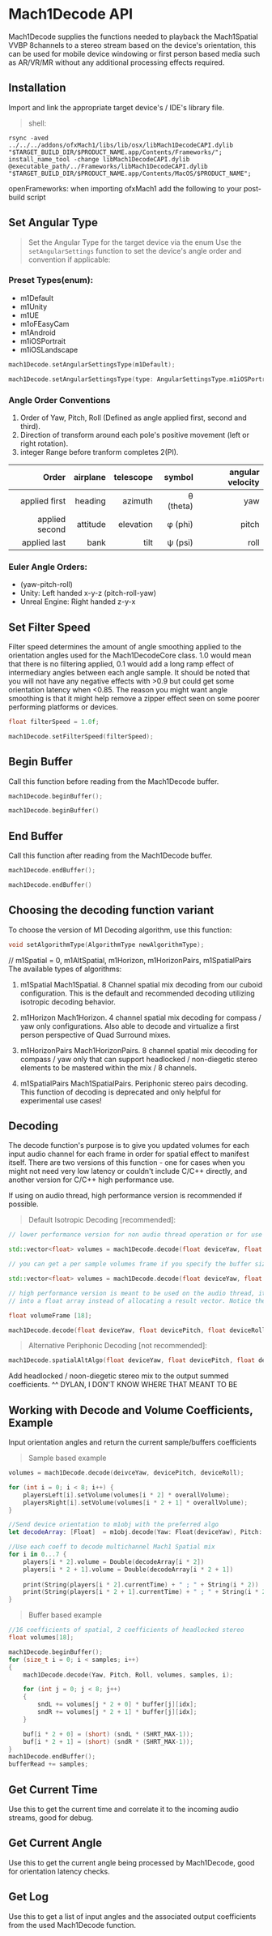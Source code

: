 # Mach1Decode API

Mach1Decode supplies the functions needed to playback the Mach1Spatial VVBP 8channels to a stereo stream based on the device's orientation, this can be used for mobile device windowing or first person based media such as AR/VR/MR without any additional processing effects required.

## Installation
Import and link the appropriate target device's / IDE's library file. 

> shell:

```
rsync -aved  ../../../addons/ofxMach1/libs/lib/osx/libMach1DecodeCAPI.dylib  "$TARGET_BUILD_DIR/$PRODUCT_NAME.app/Contents/Frameworks/";
install_name_tool -change libMach1DecodeCAPI.dylib @executable_path/../Frameworks/libMach1DecodeCAPI.dylib "$TARGET_BUILD_DIR/$PRODUCT_NAME.app/Contents/MacOS/$PRODUCT_NAME";
```
<aside class="notice">openFrameworks: when importing ofxMach1 add the following to your post-build script</aside>

## Set Angular Type
> Set the Angular Type for the target device via the enum
Use the `setAngularSettings` function to set the device's angle order and convention if applicable:

### Preset Types(enum):
 - m1Default
 - m1Unity
 - m1UE
 - m1oFEasyCam
 - m1Android
 - m1iOSPortrait
 - m1iOSLandscape

```cpp
mach1Decode.setAngularSettingsType(m1Default);
```
<!-- ```android
mach1Decode.setAngularSettingsType(Mach1Decode::AngularSettingsType::m1Android);
``` -->

```swift
mach1Decode.setAngularSettingsType(type: AngularSettingsType.m1iOSPortrait)
```

### Angle Order Conventions
1. Order of Yaw, Pitch, Roll (Defined as angle applied first, second and third).
2. Direction of transform around each pole's positive movement (left or right rotation).
3. integer Range before tranform completes 2(PI).

| Order        | airplane      | telescope | symbol | angular velocity |
| -------------:| -------------:| ---------:| ------:| ----------------:| 
| applied first | heading | azimuth   | θ (theta) |         yaw         |
| applied second      | attitude      | elevation | φ (phi) | pitch |
| applied last | bank | tilt    | ψ (psi) | roll |

### Euler Angle Orders:
- (yaw-pitch-roll)
- Unity: Left handed x-y-z (pitch-roll-yaw)
- Unreal Engine: Right handed z-y-x 

## Set Filter Speed
Filter speed determines the amount of angle smoothing applied to the orientation angles used for the Mach1DecodeCore class. 1.0 would mean that there is no filtering applied, 0.1 would add a long ramp effect of intermediary angles between each angle sample. It should be noted that you will not have any negative effects with >0.9 but could get some orientation latency when <0.85. The reason you might want angle smoothing is that it might help remove a zipper effect seen on some poorer performing platforms or devices.

```cpp
float filterSpeed = 1.0f;

mach1Decode.setFilterSpeed(filterSpeed);
```

## Begin Buffer
Call this function before reading from the Mach1Decode buffer.

```cpp
mach1Decode.beginBuffer();
```

```swift
mach1Decode.beginBuffer()
```

## End Buffer
Call this function after reading from the Mach1Decode buffer.

```cpp
mach1Decode.endBuffer();
```

```swift
mach1Decode.endBuffer()
```

## Choosing the decoding function variant
To choose the version of M1 Decoding algorithm, use this function:
```cpp
void setAlgorithmType(AlgorithmType newAlgorithmType);
```

// m1Spatial = 0, m1AltSpatial, m1Horizon, m1HorizonPairs, m1SpatialPairs
The available types of algorithms:
1) m1Spatial
Mach1Spatial. 8 Channel spatial mix decoding from our cuboid configuration. 
This is the default and recommended decoding utilizing isotropic decoding behavior.

2) m1Horizon
Mach1Horizon. 4 channel spatial mix decoding for compass / yaw only configurations.
Also able to decode and virtualize a first person perspective of Quad Surround mixes. 

3) m1HorizonPairs 
Mach1HorizonPairs. 8 channel spatial mix decoding for compass / yaw only that can support headlocked / non-diegetic stereo elements to be mastered within the mix / 8 channels.

4) m1SpatialPairs
Mach1SpatialPairs. Periphonic stereo pairs decoding.
This function of decoding is deprecated and only helpful for experimental use cases!

## Decoding

The decode function's purpose is to give you updated volumes for each input audio channel for each frame in order for spatial effect to manifest itself. There are two versions of this function - one for cases when you might not need very low latency or couldn't include C/C++ directly, and another version for C/C++ high performance use.

If using on audio thread, high performance version is recommended if possible.

> Default Isotropic Decoding [recommended]: 

```cpp
// lower performance version for non audio thread operation or for use in managed languages

std::vector<float> volumes = mach1Decode.decode(float deviceYaw, float devicePitch, float deviceRoll);

// you can get a per sample volumes frame if you specify the buffer size and the current sample index

std::vector<float> volumes = mach1Decode.decode(float deviceYaw, float devicePitch, float deviceRollint bufferSize, int sampleIndex);

// high performance version is meant to be used on the audio thread, it puts the resulting channel volumes
// into a float array instead of allocating a result vector. Notice the pointer to volumeFrame array passed. The array itself has to have a size of 18 floats

float volumeFrame [18];

mach1Decode.decode(float deviceYaw, float devicePitch, float deviceRoll, float *volumeFrame, bufferSize, int sampleIndex);
```

> Alternative Periphonic Decoding [not recommended]:

```cpp
mach1Decode.spatialAltAlgo(float deviceYaw, float devicePitch, float deviceRoll, int bufferSize = 0, int sampleIndex = 0);
```

Add headlocked / noon-diegetic stereo mix to the output summed coefficients.
^^ DYLAN, I DON'T KNOW WHERE THAT MEANT TO BE


## Working with Decode and Volume Coefficients, Example
Input orientation angles and return the current sample/buffers coefficients

> Sample based example

```cpp
volumes = mach1Decode.decode(deivceYaw, devicePitch, deviceRoll);

for (int i = 0; i < 8; i++) {
    playersLeft[i].setVolume(volumes[i * 2] * overallVolume);
    playersRight[i].setVolume(volumes[i * 2 + 1] * overallVolume);
}
```

```swift
//Send device orientation to m1obj with the preferred algo
let decodeArray: [Float]  = m1obj.decode(Yaw: Float(deviceYaw), Pitch: Float(devicePitch), Roll: Float(deviceRoll))

//Use each coeff to decode multichannel Mach1 Spatial mix
for i in 0...7 {
    players[i * 2].volume = Double(decodeArray[i * 2])
    players[i * 2 + 1].volume = Double(decodeArray[i * 2 + 1])
    
    print(String(players[i * 2].currentTime) + " ; " + String(i * 2))
    print(String(players[i * 2 + 1].currentTime) + " ; " + String(i * 2 + 1))
}
```

> Buffer based example

```cpp
//16 coefficients of spatial, 2 coefficients of headlocked stereo
float volumes[18];

mach1Decode.beginBuffer();
for (size_t i = 0; i < samples; i++)
{
    mach1Decode.decode(Yaw, Pitch, Roll, volumes, samples, i);

    for (int j = 0; j < 8; j++)
    {
        sndL += volumes[j * 2 + 0] * buffer[j][idx];
        sndR += volumes[j * 2 + 1] * buffer[j][idx];
    }

    buf[i * 2 + 0] = (short) (sndL * (SHRT_MAX-1));
    buf[i * 2 + 1] = (short) (sndR * (SHRT_MAX-1));
}
mach1Decode.endBuffer();
bufferRead += samples;
```

## Get Current Time

Use this to get the current time and correlate it to the incoming audio streams, good for debug. 

## Get Current Angle

Use this to get the current angle being processed by Mach1Decode, good for orientation latency checks. 

## Get Log

Use this to get a list of input angles and the associated output coefficients from the used Mach1Decode function.